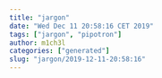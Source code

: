 ```yaml
---
title: "jargon"
date: "Wed Dec 11 20:58:16 CET 2019"
tags: ["jargon", "pipotron"]
author: m1ch3l
categories: ["generated"]
slug: "jargon/2019-12-11-20:58:16"
---
```



